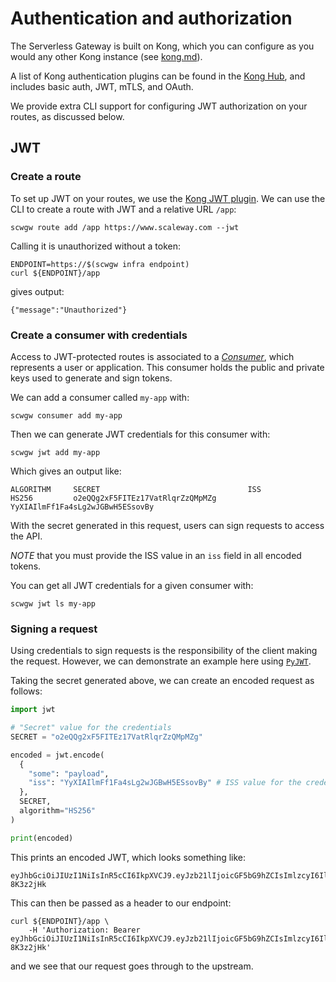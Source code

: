 # Authentication and authorization

The Serverless Gateway is built on Kong, which you can configure as you would any other Kong instance (see [kong.md](kong.md)).

A list of Kong authentication plugins can be found in the [Kong Hub](https://docs.konghq.com/hub/?category=authentication), and includes basic auth, JWT, mTLS, and OAuth.

We provide extra CLI support for configuring JWT authorization on your routes, as discussed below.

## JWT

### Create a route

To set up JWT on your routes, we use the [Kong JWT plugin](https://docs.konghq.com/hub/kong-inc/jwt/). We can use the CLI to create a route with JWT and a relative URL `/app`:

```shell
scwgw route add /app https://www.scaleway.com --jwt
```

Calling it is unauthorized without a token:

```shell
ENDPOINT=https://$(scwgw infra endpoint)
curl ${ENDPOINT}/app
```

gives output:

```
{"message":"Unauthorized"}
```

### Create a consumer with credentials

Access to JWT-protected routes is associated to a [_Consumer_](https://docs.konghq.com/gateway/latest/admin-api/#consumer-object), which represents a user or application. This consumer holds the public and private keys used to generate and sign tokens.

We can add a consumer called `my-app` with:

```shell
scwgw consumer add my-app
```

Then we can generate JWT credentials for this consumer with:

```shell
scwgw jwt add my-app
```

Which gives an output like:

```shell
ALGORITHM     SECRET                                 ISS
HS256         o2eQQg2xF5FITEz17VatRlqrZzQMpMZg       YyXIAIlmFf1Fa4sLg2wJGBwH5ESsovBy
```

With the secret generated in this request, users can sign requests to access the API.

*NOTE* that you must provide the ISS value in an `iss` field in all encoded tokens.

You can get all JWT credentials for a given consumer with:

```shell
scwgw jwt ls my-app
```

### Signing a request

Using credentials to sign requests is the responsibility of the client making the request. However, we can demonstrate an example here using [`PyJWT`](https://github.com/jpadilla/pyjwt).

Taking the secret generated above, we can create an encoded request as follows:

```python
import jwt

# "Secret" value for the credentials
SECRET = "o2eQQg2xF5FITEz17VatRlqrZzQMpMZg"

encoded = jwt.encode(
  {
    "some": "payload",
    "iss": "YyXIAIlmFf1Fa4sLg2wJGBwH5ESsovBy" # ISS value for the credentials
  },
  SECRET,
  algorithm="HS256"
)

print(encoded)
```

This prints an encoded JWT, which looks something like:

```
eyJhbGciOiJIUzI1NiIsInR5cCI6IkpXVCJ9.eyJzb21lIjoicGF5bG9hZCIsImlzcyI6Ill5WElBSWxtRmYxRmE0c0xnMndKR0J3SDVFU3NvdkJ5In0.lkxltveJ2ZQjrdQ7D41UWknNgKCAEfeaqO-8K3z2jHk
```

This can then be passed as a header to our endpoint:

```
curl ${ENDPOINT}/app \
    -H 'Authorization: Bearer eyJhbGciOiJIUzI1NiIsInR5cCI6IkpXVCJ9.eyJzb21lIjoicGF5bG9hZCIsImlzcyI6Ill5WElBSWxtRmYxRmE0c0xnMndKR0J3SDVFU3NvdkJ5In0.lkxltveJ2ZQjrdQ7D41UWknNgKCAEfeaqO-8K3z2jHk'
```

and we see that our request goes through to the upstream.
